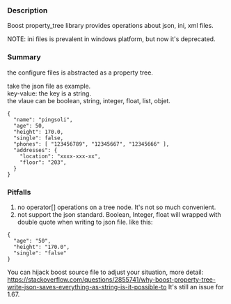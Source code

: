 
### Description
Boost property_tree library provides operations about json, ini, xml files.

NOTE: ini files is prevalent in windows platform, but now it's deprecated.

### Summary
the configure files is abstracted as a property tree.

take the json file as example.  
key-value: the key is a string.  
the vlaue can be boolean, string, integer, float, list, objet.  

```
{
  "name": "pingsoli",
  "age": 50,
  "height": 170.0,
  "single": false,
  "phones": [ "123456789", "12345667", "12345666" ],
  "addresses": {
    "location": "xxxx-xxx-xx",
    "floor": "203",
  }
}
```

### Pitfalls
1) no operator[] operations on a tree node. It's not so much convenient.
2) not support the json standard. Boolean, Integer, float will wrapped with double
quote when writing to json file. like this:
```
{
  "age": "50",
  "height": "170.0",
  "single": "false"
}
```
You can hijack boost source file to adjust your situation, more detail:
https://stackoverflow.com/questions/2855741/why-boost-property-tree-write-json-saves-everything-as-string-is-it-possible-to
It's still an issue for 1.67.
